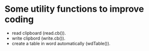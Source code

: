 # Some utility functions  to improve coding
* read clipboard (read.cb()).
* write clipbord (write.cb()).
* create a table in word automatically (wdTable()).
